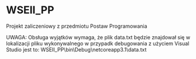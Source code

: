 # WSEII_PP

Projekt zaliczeniowy z przedmiotu Postaw Programowania


UWAGA: Obsługa wyjątków wymaga, że plik data.txt będzie znajdował się w lokalizacji pliku wykonywalnego
w przypadk debugowania z użyciem Visual Studio jest to: WSEII_PP\bin\Debug\netcoreapp3.1\data.txt